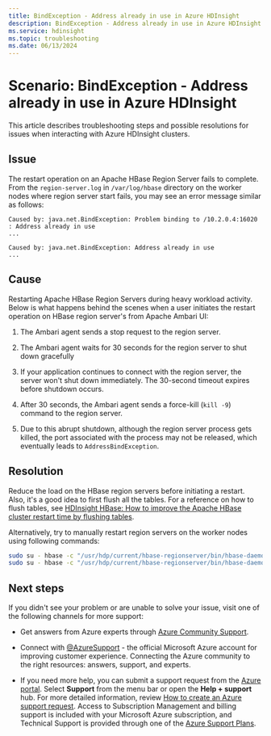 ```yaml
---
title: BindException - Address already in use in Azure HDInsight
description: BindException - Address already in use in Azure HDInsight
ms.service: hdinsight
ms.topic: troubleshooting
ms.date: 06/13/2024
---
```


# Scenario: BindException - Address already in use in Azure HDInsight

This article describes troubleshooting steps and possible resolutions for issues when interacting with Azure HDInsight clusters.

## Issue

The restart operation on an Apache HBase Region Server fails to complete. From the `region-server.log` in `/var/log/hbase` directory on the worker nodes where region server start fails, you may see an error message similar as follows:

```
Caused by: java.net.BindException: Problem binding to /10.2.0.4:16020 : Address already in use
...

Caused by: java.net.BindException: Address already in use
...
```

## Cause

Restarting Apache HBase Region Servers during heavy workload activity. Below is what happens behind the scenes when a user initiates the restart operation on HBase region server's from Apache Ambari UI:

1. The Ambari agent sends a stop request to the region server.

1. The Ambari agent waits for 30 seconds for the region server to shut down gracefully

1. If your application continues to connect with the region server, the server won't shut down immediately. The 30-second timeout expires before shutdown occurs.

1. After 30 seconds, the Ambari agent sends a force-kill (`kill -9`) command to the region server.

1. Due to this abrupt shutdown, although the region server process gets killed, the port associated with the process may not be released, which eventually leads to `AddressBindException`.

## Resolution

Reduce the load on the HBase region servers before initiating a restart. Also, it's a good idea to first flush all the tables. For a reference on how to flush tables, see [HDInsight HBase: How to improve the Apache HBase cluster restart time by flushing tables](/archive/blogs/azuredatalake/hdinsight-hbase-how-to-improve-hbase-cluster-restart-time-by-flushing-tables).

Alternatively, try to manually restart region servers on the worker nodes using following commands:

```bash
sudo su - hbase -c "/usr/hdp/current/hbase-regionserver/bin/hbase-daemon.sh stop regionserver"
sudo su - hbase -c "/usr/hdp/current/hbase-regionserver/bin/hbase-daemon.sh start regionserver"
```

## Next steps

If you didn't see your problem or are unable to solve your issue, visit one of the following channels for more support:

* Get answers from Azure experts through [Azure Community Support](https://azure.microsoft.com/support/community/).

* Connect with [@AzureSupport](https://x.com/azuresupport) - the official Microsoft Azure account for improving customer experience. Connecting the Azure community to the right resources: answers, support, and experts.

* If you need more help, you can submit a support request from the [Azure portal](https://portal.azure.com/?#blade/Microsoft_Azure_Support/HelpAndSupportBlade/). Select **Support** from the menu bar or open the **Help + support** hub. For more detailed information, review [How to create an Azure support request](../../azure-portal/supportability/how-to-create-azure-support-request.md). Access to Subscription Management and billing support is included with your Microsoft Azure subscription, and Technical Support is provided through one of the [Azure Support Plans](https://azure.microsoft.com/support/plans/).
